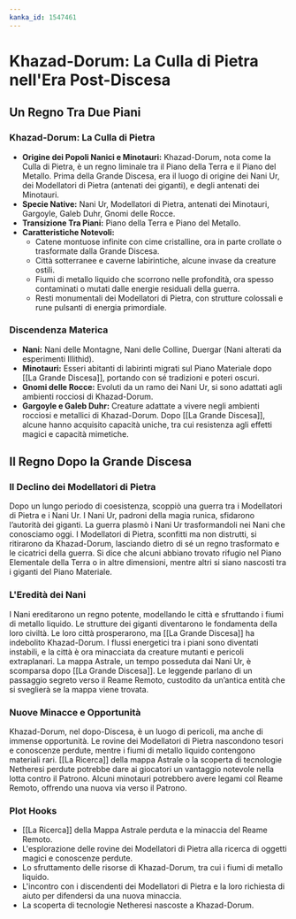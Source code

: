 ```yaml
---
kanka_id: 1547461
---
```


# Khazad-Dorum: La Culla di Pietra nell'Era Post-Discesa

## Un Regno Tra Due Piani

### Khazad-Dorum: La Culla di Pietra

* **Origine dei Popoli Nanici e Minotauri:** Khazad-Dorum, nota come la Culla di Pietra, è un regno liminale tra il Piano della Terra e il Piano del Metallo. Prima della Grande Discesa, era il luogo di origine dei Nani Ur, dei Modellatori di Pietra (antenati dei giganti), e degli antenati dei Minotauri.
* **Specie Native:** Nani Ur, Modellatori di Pietra, antenati dei Minotauri, Gargoyle, Galeb Duhr, Gnomi delle Rocce.
* **Transizione Tra Piani:** Piano della Terra e Piano del Metallo.
* **Caratteristiche Notevoli:**
  + Catene montuose infinite con cime cristalline, ora in parte crollate o trasformate dalla Grande Discesa.
  + Città sotterranee e caverne labirintiche, alcune invase da creature ostili.
  + Fiumi di metallo liquido che scorrono nelle profondità, ora spesso contaminati o mutati dalle energie residuali della guerra.
  + Resti monumentali dei Modellatori di Pietra, con strutture colossali e rune pulsanti di energia primordiale.

### Discendenza Materica

* **Nani:** Nani delle Montagne, Nani delle Colline, Duergar (Nani alterati da esperimenti Illithid).
* **Minotauri:** Esseri abitanti di labirinti migrati sul Piano Materiale dopo [[La Grande Discesa]], portando con sé tradizioni e poteri oscuri.
* **Gnomi delle Rocce:** Evoluti da un ramo dei Nani Ur, si sono adattati agli ambienti rocciosi di Khazad-Dorum.
* **Gargoyle e Galeb Duhr:** Creature adattate a vivere negli ambienti rocciosi e metallici di Khazad-Dorum. Dopo [[La Grande Discesa]], alcune hanno acquisito capacità uniche, tra cui resistenza agli effetti magici e capacità mimetiche.

## Il Regno Dopo la Grande Discesa

### Il Declino dei Modellatori di Pietra

Dopo un lungo periodo di coesistenza, scoppiò una guerra tra i Modellatori di Pietra e i Nani Ur. I Nani Ur, padroni della magia runica, sfidarono l’autorità dei giganti. La guerra plasmò i Nani Ur trasformandoli nei Nani che conosciamo oggi. I Modellatori di Pietra, sconfitti ma non distrutti, si ritirarono da Khazad-Dorum, lasciando dietro di sé un regno trasformato e le cicatrici della guerra. Si dice che alcuni abbiano trovato rifugio nel Piano Elementale della Terra o in altre dimensioni, mentre altri si siano nascosti tra i giganti del Piano Materiale.

### L'Eredità dei Nani

I Nani ereditarono un regno potente, modellando le città e sfruttando i fiumi di metallo liquido. Le strutture dei giganti diventarono le fondamenta della loro civiltà. Le loro città prosperarono, ma [[La Grande Discesa]] ha indebolito Khazad-Dorum. I flussi energetici tra i piani sono diventati instabili, e la città è ora minacciata da creature mutanti e pericoli extraplanari. La mappa Astrale, un tempo posseduta dai Nani Ur, è scomparsa dopo [[La Grande Discesa]]. Le leggende parlano di un passaggio segreto verso il Reame Remoto, custodito da un’antica entità che si sveglierà se la mappa viene trovata.

### Nuove Minacce e Opportunità

Khazad-Dorum, nel dopo-Discesa, è un luogo di pericoli, ma anche di immense opportunità. Le rovine dei Modellatori di Pietra nascondono tesori e conoscenze perdute, mentre i fiumi di metallo liquido contengono materiali rari. [[La Ricerca]] della mappa Astrale o la scoperta di tecnologie Netheresi perdute potrebbe dare ai giocatori un vantaggio notevole nella lotta contro il Patrono. Alcuni minotauri potrebbero avere legami col Reame Remoto, offrendo una nuova via verso il Patrono.

### Plot Hooks

* [[La Ricerca]] della Mappa Astrale perduta e la minaccia del Reame Remoto.
* L'esplorazione delle rovine dei Modellatori di Pietra alla ricerca di oggetti magici e conoscenze perdute.
* Lo sfruttamento delle risorse di Khazad-Dorum, tra cui i fiumi di metallo liquido.
* L'incontro con i discendenti dei Modellatori di Pietra e la loro richiesta di aiuto per difendersi da una nuova minaccia.
* La scoperta di tecnologie Netheresi nascoste a Khazad-Dorum.